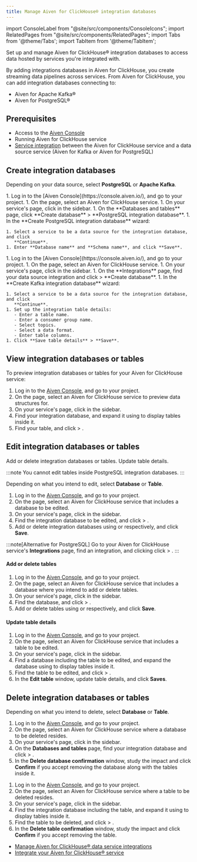 ```yaml
---
title: Manage Aiven for ClickHouse® integration databases
---
```


import ConsoleLabel from "@site/src/components/ConsoleIcons";
import RelatedPages from "@site/src/components/RelatedPages";
import Tabs from '@theme/Tabs';
import TabItem from '@theme/TabItem';

Set up and manage Aiven for ClickHouse® integration databases to access data hosted by
services you're integrated with.

By adding integrations databases in Aiven for ClickHouse, you create
streaming data pipelines across services. From Aiven for ClickHouse, you
can add integration databases connecting to:

- Aiven for Apache Kafka®
- Aiven for PostgreSQL®

## Prerequisites

- Access to the [Aiven Console](https://console.aiven.io/)
- Running Aiven for ClickHouse service
- [Service integration](/docs/products/clickhouse/howto/data-service-integration) between
  the Aiven for ClickHouse service and a data source service (Aiven for Kafka or Aiven for
  PostgreSQL)

## Create integration databases

Depending on your data source, select **PostgreSQL** or **Apache Kafka**.

<Tabs groupId="group1">
<TabItem value="pg" label="PostgreSQL" default>
1.  Log in to the [Aiven Console](https://console.aiven.io/), and go to your project.
1.  On the <ConsoleLabel name="Services"/> page, select an Aiven for ClickHouse service.
1.  On your service's page, click <ConsoleLabel name="databasesandtables"/> in the
    sidebar.
1.  On the **Databases and tables** page, click **Create database** >
    **PostgreSQL integration database**.
1.  In the **Create PostgreSQL integration database** wizard:

    1. Select a service to be a data source for the integration database, and click
       **Continue**.
    1. Enter **Database name** and **Schema name**, and click **Save**.

</TabItem>
<TabItem value="kafka" label="Apache Kafka">
1.  Log in to the [Aiven Console](https://console.aiven.io/), and go to your project.
1.  On the <ConsoleLabel name="Services"/> page, select an Aiven for ClickHouse service.
1.  On your service's page, click <ConsoleLabel name="integrations"/> in the
    sidebar.
1.  On the **Integrations** page, find your data source integration and click
    <ConsoleLabel name="actions"/> > **Create database**.
1.  In the **Create Kafka integration database** wizard:

    1. Select a service to be a data source for the integration database, and click
       **Continue**.
    1. Set up the integration table details:
       - Enter a table name.
       - Enter a consumer group name.
       - Select topics.
       - Select a data format.
       - Enter table columns.
    1. Click **Save table details** > **Save**.

</TabItem>
</Tabs>

## View integration databases or tables

To preview integration databases or tables for your Aiven for ClickHouse service:

1.  Log in to the [Aiven Console](https://console.aiven.io/), and go to your project.
1.  On the <ConsoleLabel name="Services"/> page, select an Aiven for ClickHouse service to
    preview data structures for.
1.  On your service's page, click <ConsoleLabel name="databasesandtables"/> in the
    sidebar.
1.  Find your integration database, and expand it using <ConsoleLabel name="downarrow"/>
    to display tables inside it.
1.  Find your table, and click <ConsoleLabel name="actions"/> > <ConsoleLabel name="viewdetails"/>.

## Edit integration databases or tables

Add or delete integration databases or tables. Update table details.

:::note
You cannot edit tables inside PostgreSQL integration databases.
:::

Depending on what you intend to edit, select **Database** or **Table**.

<Tabs groupId="group1">
<TabItem value="db" label="Database" default>

1.  Log in to the [Aiven Console](https://console.aiven.io/), and go to your project.
1.  On the <ConsoleLabel name="Services"/> page, select an Aiven for ClickHouse service
    that includes a database to be edited.
1.  On your service's page, click <ConsoleLabel name="databasesandtables"/> in the
    sidebar.
1.  Find the integration database to be edited, and click <ConsoleLabel name="actions"/> >
    <ConsoleLabel name="editdatabase"/>.
1.  Add or delete integration databases using <ConsoleLabel name="add"/> or
    <ConsoleLabel name="delete"/> respectively, and click **Save**.

:::note[Alternative for PostgreSQL]
Go to your Aiven for ClickHouse service's **Integrations** page,
find an integration, and clicking click <ConsoleLabel name="actions"/> >
<ConsoleLabel name="editdatabase"/>.
:::

</TabItem>
<TabItem value="tb" label="Table">

#### Add or delete tables

1.  Log in to the [Aiven Console](https://console.aiven.io/), and go to your project.
1.  On the <ConsoleLabel name="Services"/> page, select an Aiven for ClickHouse service
    that includes a database where you intend to add or delete tables.
1.  On your service's page, click <ConsoleLabel name="databasesandtables"/> in the
    sidebar.
1.  Find the database, and click <ConsoleLabel name="actions"/> >
    <ConsoleLabel name="editdatabase"/>.
1.  Add or delete tables using <ConsoleLabel name="addtable"/> or
    <ConsoleLabel name="delete"/> respectively, and click **Save**.

#### Update table details

1.  Log in to the [Aiven Console](https://console.aiven.io/), and go to your project.
1.  On the <ConsoleLabel name="Services"/> page, select an Aiven for ClickHouse service
    that includes a table to be edited.
1.  On your service's page, click <ConsoleLabel name="databasesandtables"/> in the
    sidebar.
1.  Find a database including the table to be edited, and expand the database using
    <ConsoleLabel name="downarrow"/> to display tables inside it.
1.  Find the table to be edited, and click <ConsoleLabel name="actions"/> >
    <ConsoleLabel name="edittable"/>.
1.  In the **Edit table** window, update table details, and click **Saves**.

</TabItem>
</Tabs>

## Delete integration databases or tables

Depending on what you intend to delete, select **Database** or **Table**.

<Tabs groupId="group1">
<TabItem value="db" label="Database" default>

1.  Log in to the [Aiven Console](https://console.aiven.io/), and go to your project.
1.  On the <ConsoleLabel name="Services"/> page, select an Aiven for ClickHouse service
    where a database to be deleted resides.
1.  On your service's page, click <ConsoleLabel name="databasesandtables"/> in the
    sidebar.
1.  On the **Databases and tables** page, find your integration database and click
    <ConsoleLabel name="actions"/> > <ConsoleLabel name="deletedatabase"/>.
1.  In the **Delete database confirmation** window, study the impact and
    click **Confirm** if you accept removing the database along with the tables inside it.

</TabItem>
<TabItem value="tb" label="Table">

1.  Log in to the [Aiven Console](https://console.aiven.io/), and go to your project.
1.  On the <ConsoleLabel name="Services"/> page, select an Aiven for ClickHouse service
    where  a table to be deleted resides.
1.  On your service's page, click <ConsoleLabel name="databasesandtables"/> in the
    sidebar.
1.  Find the integration database including the table, and expand it using
    <ConsoleLabel name="downarrow"/> to display tables inside it.
1.  Find the table to be deleted, and click <ConsoleLabel name="actions"/> >
    <ConsoleLabel name="deletetable"/>.
1.  In the **Delete table confirmation** window, study the impact and click **Confirm** if
    you accept removing the table.

</TabItem>
</Tabs>

<RelatedPages/>

-   [Manage Aiven for ClickHouse® data service integrations](/docs/products/clickhouse/howto/data-service-integration)
-   [Integrate your Aiven for ClickHouse® service](/docs/products/clickhouse/howto/list-integrations)
